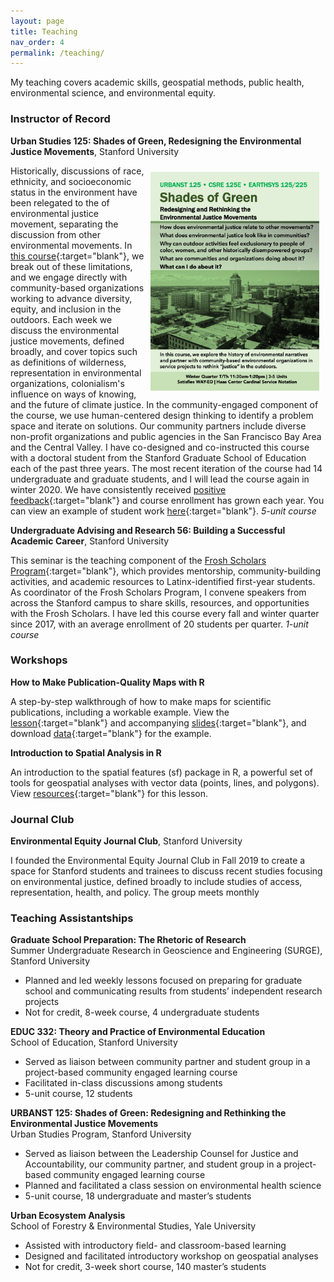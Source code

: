 ```yaml
---
layout: page
title: Teaching
nav_order: 4
permalink: /teaching/
---
```


My teaching covers academic skills, geospatial methods, public health, environmental science, and environmental equity.

### Instructor of Record

**Urban Studies 125: Shades of Green, Redesigning the Environmental Justice Movements**, Stanford University

<img src="/images/sog_flyer_w20.jpg" alt="" align="right" width="270" height="350" style="padding: 10px;"> Historically, discussions of race, ethnicity, and socioeconomic status in the environment have been relegated to the  of environmental justice movement, separating the discussion from other environmental movements. In [this course](https://ccsre.stanford.edu/courses/2019-2020-csre-125e){:target="blank"}, we break out of these limitations, and we engage directly with community-based organizations working to advance diversity, equity, and inclusion in the outdoors. Each week we discuss the environmental justice movements, defined broadly, and cover topics such as definitions of wilderness, representation in environmental organizations, colonialism's influence on ways of knowing, and the future of climate justice. In the community-engaged component of the course, we use human-centered design thinking to identify a problem space and iterate on solutions. Our community partners include diverse non-profit organizations and public agencies in the San Francisco Bay Area and the Central Valley. I have co-designed and co-instructed this course with a doctoral student from the Stanford Graduate School of Education each of the past three years. The most recent iteration of the course had 14 undergraduate and graduate students, and I will lead the course again in winter 2020. We have consistently received [positive feedback](teaching/resources/urbanst125_feedback_w19.pdf){:target="blank"} and course enrollment has grown each year. You can view an example of student work [here](https://stanford.maps.arcgis.com/apps/Cascade/index.html?appid=28a64c14a35140c08f33ee0e7e07f136){:target="blank"}. *5-unit course*

**Undergraduate Advising and Research 56: Building a Successful Academic Career**, Stanford University

This seminar is the teaching component of the [Frosh Scholars Program](https://elcentro.stanford.edu/programs/academic-programs/frosh-scholars-program){:target="blank"}, which provides mentorship, community-building activities, and academic resources to Latinx-identified first-year students. As coordinator of the Frosh Scholars Program, I convene speakers from across the Stanford campus to share skills, resources, and opportunities with the Frosh Scholars. I have led this course every fall and winter quarter since 2017, with an average enrollment of 20 students per quarter. *1-unit course*

### Workshops

**How to Make Publication-Quality Maps with R**

A step-by-step walkthrough of how to make maps for scientific publications, including a workable example. View the [lesson](teaching/workshops/publication_quality_maps_R.html){:target="blank"} and accompanying [slides](teaching/workshops/publication_quality_maps_R_slides.html){:target="blank"}, and download [data](https://github.com/djxgonzalez/workshop-publication-quality-maps-R/tree/master){:target="blank"} for the example.

**Introduction to Spatial Analysis in R**

An introduction to the spatial features (sf) package in R, a powerful set of tools for geospatial analyses with vector data (points, lines, and polygons). View [resources](https://github.com/djxgonzalez/spatial-analysis-r){:target="blank"} for this lesson.

### Journal Club

**Environmental Equity Journal Club**, Stanford University

I founded the Environmental Equity Journal Club in Fall 2019 to create a space for Stanford students and trainees to discuss recent studies focusing on environmental justice, defined broadly to include studies of access, representation, health, and policy. The group meets monthly

### Teaching Assistantships

**Graduate School Preparation: The Rhetoric of Research**
<br />Summer Undergraduate Research in Geoscience and Engineering (SURGE), Stanford University

-	Planned and led weekly lessons focused on preparing for graduate school and communicating results from students’ independent research projects
-	Not for credit, 8-week course, 4 undergraduate students

**EDUC 332: Theory and Practice of Environmental Education**
<br />School of Education, Stanford University

-	Served as liaison between community partner and student group in a project-based community engaged learning course
-	Facilitated in-class discussions among students
- 5-unit course, 12 students

**URBANST 125: Shades of Green: Redesigning and Rethinking the Environmental Justice Movements**
<br />Urban Studies Program, Stanford University

-	Served as liaison between the Leadership Counsel for Justice and Accountability, our community partner, and student group in a project-based community engaged learning course
-	Planned and facilitated a class session on environmental health science
-	5-unit course, 18 undergraduate and master’s students

**Urban Ecosystem Analysis**
<br />School of Forestry & Environmental Studies, Yale University

- Assisted with introductory field- and classroom-based learning
-	Designed and facilitated introductory workshop on geospatial analyses
-	Not for credit, 3-week short course, 140 master’s students
